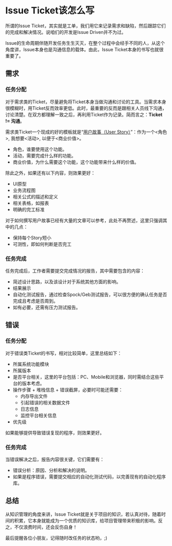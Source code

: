 Issue Ticket该怎么写
====================

所谓的Issue Ticket，其实就是工单，我们用它来记录需求和缺陷，然后跟踪它们的完成和解决情况。说咱们的开发是Issue Driven并不为过。

Issue的生命周期伴随开发任务生生灭灭，在整个过程中会经手不同的人，从这个角度讲，Issue本身也是沟通信息的载体。由此，Issue Ticket本身的书写也就很重要了。

需求
----

### 任务分配

对于需求类的Ticket，尽量避免将Ticket本身当做沟通和讨论的工具。当需求本身很模糊时，用Ticket反而效率更低。此时，最重要的反而是跟相关人员线下沟通，讨论清楚。在双方都理解一致之后，再利用Ticket作为记录。简而言之：**Ticket != 沟通**。

需求类Ticket一个现成的好的模板就是“[用户故事（User Story）](https://en.wikipedia.org/wiki/User_story)”：作为一个<角色>, 我想要<活动>, 以便于<商业价值>。

-	角色，谁要使用这个功能。
-	活动，需要完成什么样的功能。
-	商业价值，为什么需要这个功能，这个功能带来什么样的价值。

除此之外，如果还有以下内容，则效果更好：

-	UI原型
-	业务流程图
-	相关公式的描述和定义
-	相关表格，如报表
-	明确的完工标准

对于如何撰写用户故事已经有大量的文章可以参考，此处不再赘述，这里只强调其中的几点：

-	保持每个Story短小
-	可测性，即如何判断是否完工

### 任务完成

任务完成后，工作者需要提交完成情况的报告，其中需要包含的内容：

-	简述设计思路，以及该设计对于系统其他方面的影响。
-	结果展示
-	自动化测试报告，通过检查Spock/Geb测试报告，可以很方便的确认任务是否完成且考虑是否周到。
-	如有必要，还需有压力测试报告。

错误
----

### 任务分配

对于错误类Ticket的书写，相对比较简单，这里总结如下：

-	所属系统功能模块
-	所属版本
-	是否平台相关，这里的平台包括：PC、Mobile和浏览器，同时需结合这些平台的版本考虑。
-	操作步骤 + 堆栈信息 + 错误截屏，必要时可能还需要：
	-	内存导出文件
	-	引起错误的相关数据文件
	-	日志信息
	-	监控平台相关信息
-	优先级

如果能够提供导致错误复现的程序，则效果更好。

### 任务完成

当错误解决之后，报告内容很关键，它们需要有：

-	错误分析：原因、分析和解决的说明。
-	如果是程序错误，需要提交相应的自动化测试代码，以完善现有的自动化程序库。

总结
----

从知识管理的角度来讲，Issue Ticket就是关于项目的知识，若认真对待，随着时间的积累，它本身就能成为一个优质的知识库，给项目管理带来积极的影响。反之，不仅浪费时间，还会反伤自身！

最后提醒各位小朋友，记得随时改任务的状态哟，;)
